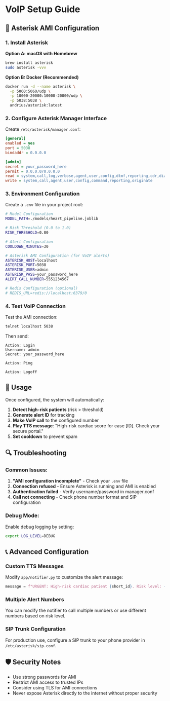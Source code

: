 # VoIP Setup Guide

## 🔧 **Asterisk AMI Configuration**

### **1. Install Asterisk**

**Option A: macOS with Homebrew**
```bash
brew install asterisk
sudo asterisk -vvv
```

**Option B: Docker (Recommended)**
```bash
docker run -d --name asterisk \
  -p 5060:5060/udp \
  -p 10000-20000:10000-20000/udp \
  -p 5038:5038 \
  andrius/asterisk:latest
```

### **2. Configure Asterisk Manager Interface**

Create `/etc/asterisk/manager.conf`:
```ini
[general]
enabled = yes
port = 5038
bindaddr = 0.0.0.0

[admin]
secret = your_password_here
permit = 0.0.0.0/0.0.0.0
read = system,call,log,verbose,agent,user,config,dtmf,reporting,cdr,dialplan
write = system,call,agent,user,config,command,reporting,originate
```

### **3. Environment Configuration**

Create a `.env` file in your project root:
```bash
# Model Configuration
MODEL_PATH=./models/heart_pipeline.joblib

# Risk Threshold (0.0 to 1.0)
RISK_THRESHOLD=0.80

# Alert Configuration
COOLDOWN_MINUTES=30

# Asterisk AMI Configuration (for VoIP alerts)
ASTERISK_HOST=localhost
ASTERISK_PORT=5038
ASTERISK_USER=admin
ASTERISK_PASS=your_password_here
ALERT_CALL_NUMBER=5551234567

# Redis Configuration (optional)
# REDIS_URL=redis://localhost:6379/0
```

### **4. Test VoIP Connection**

Test the AMI connection:
```bash
telnet localhost 5038
```

Then send:
```
Action: Login
Username: admin
Secret: your_password_here

Action: Ping

Action: Logoff
```

## 🚀 **Usage**

Once configured, the system will automatically:

1. **Detect high-risk patients** (risk > threshold)
2. **Generate alert ID** for tracking
3. **Make VoIP call** to the configured number
4. **Play TTS message**: "High-risk cardiac score for case [ID]. Check your secure portal."
5. **Set cooldown** to prevent spam

## 🔍 **Troubleshooting**

### **Common Issues:**

1. **"AMI configuration incomplete"** - Check your `.env` file
2. **Connection refused** - Ensure Asterisk is running and AMI is enabled
3. **Authentication failed** - Verify username/password in manager.conf
4. **Call not connecting** - Check phone number format and SIP configuration

### **Debug Mode:**

Enable debug logging by setting:
```bash
export LOG_LEVEL=DEBUG
```

## 📞 **Advanced Configuration**

### **Custom TTS Messages**

Modify `app/notifier.py` to customize the alert message:
```python
message = f"URGENT: High-risk cardiac patient {short_id}. Risk level: {alert.risk:.1%}. Immediate attention required."
```

### **Multiple Alert Numbers**

You can modify the notifier to call multiple numbers or use different numbers based on risk level.

### **SIP Trunk Configuration**

For production use, configure a SIP trunk to your phone provider in `/etc/asterisk/sip.conf`.

## 🛡️ **Security Notes**

- Use strong passwords for AMI
- Restrict AMI access to trusted IPs
- Consider using TLS for AMI connections
- Never expose Asterisk directly to the internet without proper security
